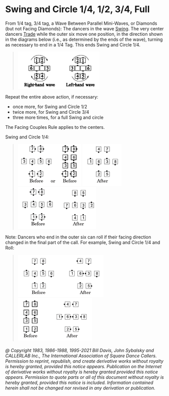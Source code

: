 
# Swing and Circle 1/4, 1/2, 3/4, Full

From 1/4 tag, 3/4 tag, a Wave Between Parallel Mini-Waves, or Diamonds (but not
Facing Diamonds):
The dancers in the wave [Swing](../a2/slip.md). The very center
dancers [Trade](../b2/trade.md) while the outer six move
one position, in the direction shown in the
diagrams below (i.e., as determined by the ends of the wave),
turning as necessary to end in a 1/4 Tag.
This ends Swing and Circle 1/4.

> 
> ![alt](swing_and_circle_1.png)
> 

Repeat the entire above action, if necessary:

- once more, for Swing and Circle 1/2
- twice more, for Swing and Circle 3/4
- three more times, for a full Swing and circle

The Facing Couples Rule applies to the centers.

Swing and Circle 1/4:

> 
> ![alt](swing_and_circle_2a.png)
> ![alt](swing_and_circle_2b.png)  
> ![alt](swing_and_circle_3.png)
> 

Note: Dancers who end in the outer six can roll
if their facing direction changed in the final part of the call.
For example, Swing and Circle 1/4 and Roll:

> 
> ![alt](swing_and_circle_4.png)
> ![alt](swing_and_circle_5.png)
> 

###### @ Copyright 1983, 1986-1988, 1995-2021 Bill Davis, John Sybalsky and CALLERLAB Inc., The International Association of Square Dance Callers. Permission to reprint, republish, and create derivative works without royalty is hereby granted, provided this notice appears. Publication on the Internet of derivative works without royalty is hereby granted provided this notice appears. Permission to quote parts or all of this document without royalty is hereby granted, provided this notice is included. Information contained herein shall not be changed nor revised in any derivation or publication.

